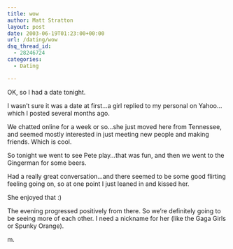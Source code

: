 ```yaml
---
title: wow
author: Matt Stratton
layout: post
date: 2003-06-19T01:23:00+00:00
url: /dating/wow
dsq_thread_id:
  - 28246724
categories:
  - Dating

---
```

OK, so I had a date tonight.

I wasn&#8217;t sure it was a date at first&#8230;a girl replied to my personal on Yahoo&#8230;which I posted several months ago.

We chatted online for a week or so&#8230;she just moved here from Tennessee, and seemed mostly interested in just meeting new people and making friends. Which is cool.

So tonight we went to see Pete play&#8230;that was fun, and then we went to the Gingerman for some beers.

Had a really great conversation&#8230;and there seemed to be some good flirting feeling going on, so at one point I just leaned in and kissed her.

She enjoyed that :)

The evening progressed positively from there. So we&#8217;re definitely going to be seeing more of each other. I need a nickname for her (like the Gaga Girls or Spunky Orange).

m.